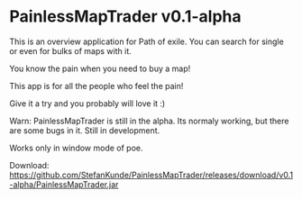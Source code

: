 # PainlessMapTrader v0.1-alpha
This is an overview application for Path of exile.
You can search for single or even for bulks of maps with it.

You know the pain when you need to buy a map!

This app is for all the people who feel the pain!

Give it a try and you probably will love it :)

Warn:
PainlessMapTrader is still in the alpha. Its normaly working, but there are some bugs in it. 
Still in development.

Works only in window mode of poe.


Download:
https://github.com/StefanKunde/PainlessMapTrader/releases/download/v0.1-alpha/PainlessMapTrader.jar
